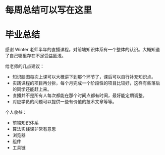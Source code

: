 # 每周总结可以写在这里

# 毕业总结

感谢 Winter 老师半年的直播课程，对前端知识体系有一个整体的认识。大概知道了自己哪里存在不足受益匪浅。

给老师的几点建议：
- 知识脑图每次上课可以大概讲下到那个环节了，课后可以自行补充知识点。
- 实践课程的项目再分拆，每个月完成一个阶段性的项目比较好，这样有些落后的同学还能赶上来。
- 直播并不是所有人每次都能在那个时间点都有时间，最好能定期调整。
- 对应学员的问题可以提供一些有价值的技术文章等等。

个人收益：

- 前端知识体系
- 算法实践课非常有意思
- 浏览器
- 组件
- 工具链
